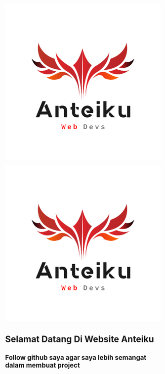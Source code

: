 <p align="center">
  
![img](logo.png)

<img src="logo.png">

<h1>Selamat Datang Di Website Anteiku</h1>

<h2>Follow github saya agar saya lebih semangat dalam membuat project</h2>

</p>
